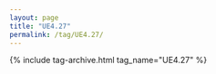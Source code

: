 ```yaml
---
layout: page
title: "UE4.27"
permalink: /tag/UE4.27/
---
```


{% include tag-archive.html tag_name="UE4.27" %}
